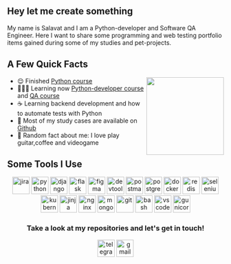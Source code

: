 <h2>Hey let me create something</h2>
<p> My name is Salavat and I am a Python-developer and Software QA Engineer. Here I want to share some programming and web testing portfolio items gained during some of my studies and pet-projects.</p> 

<h2>A Few Quick Facts</h2>
<img align="right" src="https://media.tenor.com/RM7n7ozESdAAAAAj/luigi-yapping-luigi.gif" height="180">
<ul>
<li> 😌 Finished <a href="https://stepik.org/certificate/a2d9d8d8c3e3ae623dad53dea734566e377d4c51.png?resolution=low">Python course</a> </li>
<li> 👩🏻‍💻 Learning now <a href="https://dvmn.org/modules/">Python-developer course</a> and <a href="https://stepik.org/course/171826/info">QA course</a></li>
<li> ☕ Learning backend development and how to automate tests with Python</li>
<li> 📖 Most of my study cases are available on <a href="https://github.com/Stushor">Github</a></li> </li>
<li> 🧣 Random fact about me: I love play guitar,coffee  and  videogame</li>
</ul>
<h2>Some Tools I Use</h2>
<p align="center">
<img src="https://cdn.jsdelivr.net/gh/devicons/devicon/icons/jira/jira-original.svg" title="jira" alt="jira" width="40" height="40"/>
<img src="https://149860134.v2.pressablecdn.com/wp-content/uploads/pythoned.png" title="python" alt="python" width="40" height="40"/>
<img src="https://e7.pngegg.com/pngimages/10/113/png-clipart-django-web-development-web-framework-python-software-framework-django-text-trademark.png" title="django" alt="django" width="40" height="40"/>
<img src="https://e7.pngegg.com/pngimages/939/2/png-clipart-flask-python-web-framework-representational-state-transfer-software-framework-flask-python-web-application-django.png" title="flask" alt="flask" width="40" height="40"/>
<img src="https://cdn.jsdelivr.net/gh/devicons/devicon/icons/figma/figma-original.svg" title="figma" alt="figma" width="40" height="40"/>
<img src="https://d33wubrfki0l68.cloudfront.net/38b5c953a4667366685d55db55d057c86db1fc54/a0fdc/static/acae6b24d940347661ca901ea07f47c1/chrome-dev-logo-icon.png" title="devtools" alt="devtools" width="40" height="40"/>
<img src="https://www.svgrepo.com/show/354202/postman-icon.svg" title="postman" alt="postman" width="40" height="40"/>
<img src="https://www.cleo.com/sites/default/files/2023-12/postgresql-logo.png" title="postgresql" alt="postgresql" width="40" height="40"/>
<img src="https://miro.medium.com/v2/resize:fit:770/1*2QYim4bJ9LyO1pziQNJXMA.jpeg" title="docker" alt="docker" width="40" height="40"/>
<img src="https://encrypted-tbn0.gstatic.com/images?q=tbn:ANd9GcTnIEQrdZVuEcJ6W9RTr2hmjDGn8hfplEO4JQ&s" title="redis" alt="redis" width="40" height="40"/>
<img src="https://encrypted-tbn0.gstatic.com/images?q=tbn:ANd9GcSgInjzwY70ZDQVolPF6kpT0rkbnlYXNthQRg&s" title="selenium" alt="selenium" width="40" height="40"/>
<img src="https://encrypted-tbn0.gstatic.com/images?q=tbn:ANd9GcQoTQsp-RZz1pun27QgcQGI8ew4pGLjJhvJKw&s" title="kubernetes" alt="kubernetes" width="40" height="40"/>
<img src="https://quintagroup.com/cms/python/images/jinja2.png/@@images/919c2c3d-5b4e-4650-943a-b0df263f851b.png" title="jinja" alt="jinja" width="40" height="40"/>
<img src="https://ahmadalli.gallerycdn.vsassets.io/extensions/ahmadalli/vscode-nginx-conf/0.3.5/1711059993560/Microsoft.VisualStudio.Services.Icons.Default" title="nginx" alt="nginx" width="40" height="40"/>
<img src="https://cdn.jsdelivr.net/gh/devicons/devicon/icons/mongodb/mongodb-original.svg" title="mongodb" alt="mongodb" width="40" height="40"/>
<img src="https://cdn.jsdelivr.net/gh/devicons/devicon/icons/git/git-original.svg" title="git" alt="git" width="40" height="40"/>
<img src="https://upload.wikimedia.org/wikipedia/commons/thumb/4/4b/Bash_Logo_Colored.svg/1024px-Bash_Logo_Colored.svg.png?20180723054350" title="bash" alt="bash" width="40" height="40"/>
<img src="https://cdn.jsdelivr.net/gh/devicons/devicon/icons/vscode/vscode-original.svg" title="vscode" alt="vscode" width="40" height="40"/>
<img src="https://static-00.iconduck.com/assets.00/gunicorn-icon-2048x1245-14wjcllu.png" title="gunicorn" alt="gunicorn" width="40" height="40"/>
</p>
</p>
<h3 align="center"> Take a look at my repositories and let's get in touch! </h3>
<p align="center">
<a href= "https://t.me/stushor"><img src="https://img.icons8.com/?size=512&id=63306&format=png" width="40" height="40" alt="telegram"/></a>
<a href= "mailto:busines.stushor.jap@gmail.com"><img src="https://img.icons8.com/?size=512&id=P7UIlhbpWzZm&format=png" width="40" height="40" alt="gmail"/></a>
</p>
